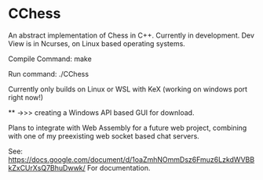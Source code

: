 # CChess
An abstract implementation of Chess in C++.
Currently in development. Dev View is in Ncurses, on Linux based operating systems. 

Compile Command: make

Run command: ./CChess 

Currently only builds on Linux or WSL with KeX (working on windows port right now!)

 ** ->>> creating a Windows API based GUI for download.
 
Plans to integrate with Web Assembly for a future web project, combining with one of my preexisting web socket based chat servers.

See: https://docs.google.com/document/d/1oaZmhNOmmDsz6Fmuz6LzkdWVBBkZxCUrXsQ7BhuDwwk/
For documentation.
